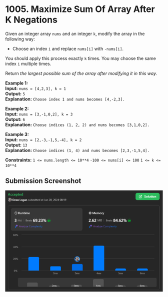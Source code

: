 # 1005. Maximize Sum Of Array After K Negations

Given an integer array `nums` and an integer `k`, modify the array in the following way:

* Choose an index `i` and replace `nums[i]` with `-nums[i]`.

You should apply this process exactly `k` times. You may choose the same index `i` multiple times.

Return *the largest possible sum of the array after modifying it in this way*.

**Example 1:**  
    **Input:** `nums = [4,2,3], k = 1`  
    **Output:** `5`  
    **Explanation:** `Choose index 1 and nums becomes [4,-2,3].`     

**Example 2:**  
    **Input:** `nums = [3,-1,0,2], k = 3`  
    **Output:** `6`  
    **Explanation:** `Choose indices (1, 2, 2) and nums becomes [3,1,0,2].`     

**Example 3:**  
    **Input:** `nums = [2,-3,-1,5,-4], k = 2`  
    **Output:** `13`  
    **Explanation:** `Choose indices (1, 4) and nums becomes [2,3,-1,5,4].`     

**Constraints:**
    `1 <= nums.length <= 10**4`
    `-100 <= nums[i] <= 100`
    `1 <= k <= 10**4`

## Submission Screenshot

![Image](./max-sum-of-array-after-k-negations.png)